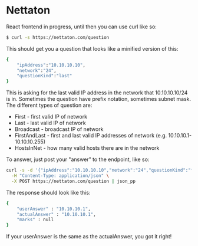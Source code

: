# Nettaton
React frontend in progress, until then you can use curl like so:
```sh
$ curl -s https://nettaton.com/question
```
This should get you a question that looks like a minified version of this:
```sh
{
    "ipAddress":"10.10.10.10",
    "network":"24",
    "questionKind":"last"
}
```
This is asking for the last valid IP address in the network that 10.10.10.10/24 is in. Sometimes the question have prefix notation, sometimes subnet mask.
The different types of question are:

* First - first valid IP of network
* Last - last valid IP of network
* Broadcast - broadcast IP of network
* FirstAndLast - first and last valid IP addresses of network (e.g. 10.10.10.1-10.10.10.255)
* HostsInNet - how many valid hosts there are in the network

To answer, just post your "answer" to the endpoint, like so:
```sh
curl -s -d '{"ipAddress":"10.10.10.10","network":"24","questionKind":"first","answer":"10.10.10.1"}' \
  -H "Content-Type: application/json" \
  -X POST https://nettaton.com/question | json_pp
```
The response should look like this:
```sh
{
    "userAnswer" : "10.10.10.1",
    "actualAnswer" : "10.10.10.1",
    "marks" : null
}
```
If your userAnswer is the same as the actualAnswer, you got it right!